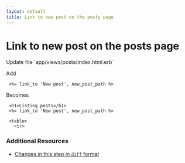 ```yaml
---
layout: default
title: Link to new post on the posts page
---
```


<h1 id="main">Link to new post on the posts page</h1>
Update file `app/views/posts/index.html.erb`

Add
<pre><code> &lt;%= link_to &#39;New post&#39;, new_post_path %&gt;</code></pre>


Becomes
<pre><code> &lt;h1&gt;Listing posts&lt;/h1&gt;
 &lt;%= link_to &#39;New post&#39;, new_post_path %&gt;
&nbsp;
 &lt;table&gt;
   &lt;tr&gt;
</code></pre>



### Additional Resources

* [Changes in this step in `diff` format](https://github.com/software-academy/rails_getting_started_bdd/commit/cee39273c0a3b7654f76ea51b7167415f64a1294)

